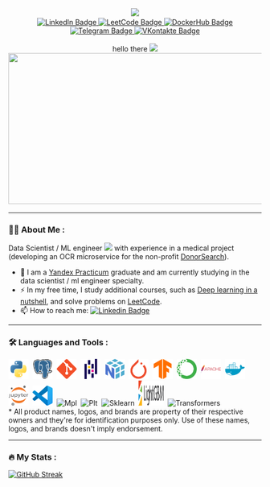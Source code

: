 <div id="header" align="center">
  <img src="https://media.giphy.com/media/v1.Y2lkPTc5MGI3NjExZmNkMDRmNmZjZTA4NDBlNjI5M2NkZWZmNGYyMWZlNTQ0YTQ0ZTVmNCZlcD12MV9pbnRlcm5hbF9naWZzX2dpZklkJmN0PXM/LEe5yo2E9Fi3FmuEPK/giphy.gif" width="100"/>
</div>
<div id="badges" align="center">
  <a href="https://www.linkedin.com/in/vladislavnesterov">
    <img src="https://img.shields.io/badge/LinkedIn-blue?logo=linkedin&logoColor=white&style=for-the-badge" alt="LinkedIn Badge"/>
  </a>
  <a href="https://leetcode.com/Darveivoldavara">
    <img src="https://img.shields.io/badge/leetcode-black?logo=leetcode&logoColor=yellow&style=for-the-badge" alt="LeetCode Badge"/>
  </a>
  <a href="https://hub.docker.com/repositories/darveivoldavara">
    <img src="https://img.shields.io/badge/dockerhub-blue?logo=docker&logoColor=white&style=for-the-badge" alt="DockerHub Badge"/>
  </a>
</div>
<div id="badges" align="center">
  <a href="https://t.me/Darveivoldavara">
    <img src="https://img.shields.io/badge/Telegram-blue?logo=telegram&logoColor=white&style=for-the-badge" alt="Telegram Badge"/>
  </a>
  <a href="https://vk.com/darveivoldavara">
    <img src="https://img.shields.io/badge/VKontakte-blue?logo=vk&logoColor=white&style=for-the-badge" alt="VKontakte Badge"/>
  </a>
</div>
<div id="badges" align="center">
<img src="https://komarev.com/ghpvc/?username=Darveivoldavara&style=flat-square&color=green" alt=""/>
</div>
<div align="center">
  hello there
  <img src="https://media.giphy.com/media/UIeLsVh8P64G4/giphy.gif" width="40px"/>
</div>
<div align="center">
  <img src="https://media.giphy.com/media/TilmLMmWrRYYHjLfub/giphy.gif" width="650" height="300"/>
</div>

---

### :man_technologist: About Me :
Data Scientist / ML engineer <img src="https://media.giphy.com/media/WUlplcMpOCEmTGBtBW/giphy.gif" width="30"> with experience in a medical project (developing an OCR microservice for the non-profit [DonorSearch](https://donorsearch.org)).
- :seedling: I am a [Yandex Practicum](https://practicum.yandex.ru) graduate and am currently studying in the data scientist / ml engineer specialty.
- :zap: In my free time, I study additional courses, such as [Deep learning in a nutshell](https://dlcourse.ai/), and solve problems on [LeetCode](https://leetcode.com/).
- :mailbox: How to reach me: [![Linkedin Badge](https://img.shields.io/badge/-Darveivoldavara-blue?style=flat&logo=Linkedin&logoColor=white)](https://www.linkedin.com/in/vladislavnesterov/)

---

### :hammer_and_wrench: Languages and Tools :
<div>
  <img src="https://github.com/devicons/devicon/blob/master/icons/python/python-original.svg" title="Python" alt="Py" width="40" height="40"/>&nbsp;
  <img src="https://github.com/devicons/devicon/blob/master/icons/postgresql/postgresql-original.svg" title="PostgreSQL" alt="SQL" width="40" height="40"/>&nbsp;
  <img src="https://github.com/devicons/devicon/blob/master/icons/git/git-original.svg" title="GIT" alt="GIT" width="40" height="40"/>&nbsp;
  <img src="https://github.com/devicons/devicon/blob/master/icons/pandas/pandas-original.svg" title="Pandas" alt="Pd" width="40" height="40"/>&nbsp;
  <img src="https://github.com/devicons/devicon/blob/master/icons/numpy/numpy-original.svg" title="Numpy" alt="Np" width="40" height="40"/>&nbsp;
  <img src="https://github.com/devicons/devicon/blob/master/icons/pytorch/pytorch-original.svg" title="PyTorch" alt="Torch" width="40" height="40"/>&nbsp;
  <img src="https://github.com/devicons/devicon/blob/master/icons/tensorflow/tensorflow-original.svg" title="Tensorflow" alt="Tf" width="40" height="40"/>&nbsp;
  <img src="https://github.com/devicons/devicon/blob/master/icons/anaconda/anaconda-original.svg" title="Anaconda" alt="Conda" width="40" height="40"/>&nbsp;
  <img src="https://github.com/devicons/devicon/blob/master/icons/apache/apache-original-wordmark.svg" title="Apache" alt="Spark" width="40" height="40"/>&nbsp;
  <img src="https://github.com/devicons/devicon/blob/master/icons/docker/docker-plain.svg" title="Docker" alt="Docker" width="40" height="40"/>&nbsp;
  <img src="https://github.com/devicons/devicon/blob/master/icons/jupyter/jupyter-original-wordmark.svg" title="Jupiter" alt="Jupiter" width="40" height="40"/>&nbsp;
  <img src="https://github.com/devicons/devicon/blob/master/icons/vscode/vscode-original.svg" title="VSCode" alt="VSC" width="40" height="40"/>&nbsp;
  <img src="https://asset.brandfetch.io/idbyoKq4tZ/idvwpDn6Co.png" title="Mathplotlib" alt="Mpl" width="40" height="40"/>&nbsp;
  <img src="https://asset.brandfetch.io/idwPNp71Xw/id642wtAgP.jpeg" title="Plotly" alt="Plt" width="40" height="40"/>&nbsp;
  <img src="https://asset.brandfetch.io/idW3VhiylC/idmu2oZDb3.svg" title="Scikit Learn" alt="Sklearn" width="50" height="50"/>&nbsp;
  <img src="https://github.com/microsoft/LightGBM/blob/master/docs/logo/LightGBM_logo_black_text.svg" title="LightGBM" alt="LGBM" width="50" height="50"/>&nbsp;
  <img src="https://asset.brandfetch.io/idGqKHD5xE/idyUOkmwIu.svg" title="HuggingFace" alt="Transformers" width="40" height="40"/>&nbsp;
</div>
* All product names, logos, and brands are property of their respective owners and they're for identification purposes only. Use of these names, logos, and brands doesn't imply endorsement.

---

### :fire: My Stats :
[![GitHub Streak](http://github-readme-streak-stats.herokuapp.com?user=Darveivoldavara&theme=dark&background=000000)](https://git.io/streak-stats)
